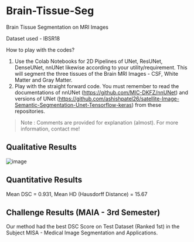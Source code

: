 # Brain-Tissue-Seg
Brain Tissue Segmentation on MRI Images

Dataset used - IBSR18

How to play with the codes?

1. Use the Colab Notebooks for 2D Pipelines of UNet, ResUNet, DenseUNet, nnUNet likewise according to your utility/requirement. This will segment the three tissues of the Brain MRI Images - CSF, White Matter and Gray Matter. 
2. Play with the straight forward code. You must remember to read the documentations of nnUNet (https://github.com/MIC-DKFZ/nnUNet) and versions of UNet (https://github.com/ashishpatel26/satellite-Image-Semantic-Segmentation-Unet-Tensorflow-keras) from these repositories.

> Note : Comments are provided for explanation (almost). For more information, contact me!

## Qualitative Results
![image](https://user-images.githubusercontent.com/52396323/159555355-a6d52012-c219-4ece-8ead-17f9ef734a0c.png)

## Quantitative Results
Mean DSC = 0.931, Mean HD (Hausdorff Distance) = 15.67

## Challenge Results (MAIA - 3rd Semester)
Our method had the best DSC Score on Test Dataset (Ranked 1st) in the Subject MISA - Medical Image Segmentation and Applications.

